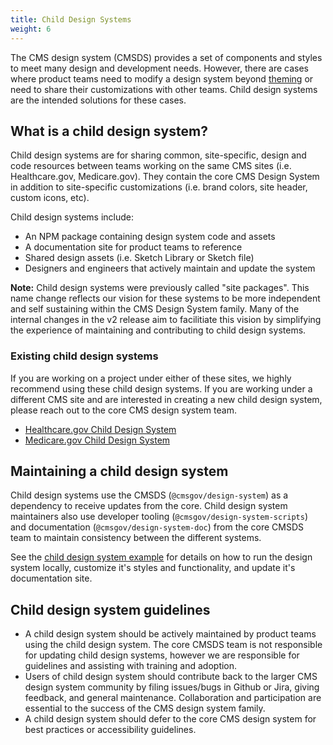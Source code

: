 ```yaml
---
title: Child Design Systems
weight: 6
---
```


The CMS design system (CMSDS) provides a set of components and styles to meet many design and development needs. However, there are cases where product teams need to modify a design system beyond [theming]({{root}}/startup/theming/) or need to share their customizations with other teams. Child design systems are the intended solutions for these cases.

## What is a child design system?

Child design systems are for sharing common, site-specific, design and code resources between teams working on the same CMS sites (i.e. Healthcare.gov, Medicare.gov). They contain the core CMS Design System in addition to site-specific customizations (i.e. brand colors, site header, custom icons, etc).

Child design systems include:

- An NPM package containing design system code and assets
- A documentation site for product teams to reference
- Shared design assets (i.e. Sketch Library or Sketch file)
- Designers and engineers that actively maintain and update the system

**Note:** Child design systems were previously called "site packages". This name change reflects our vision for these systems to be more independent and self sustaining within the CMS Design System family. Many of the internal changes in the v2 release aim to facilitiate this vision by simplifying the experience of maintaining and contributing to child design systems.

### Existing child design systems

If you are working on a project under either of these sites, we highly recommend using these child design systems. If you are working under a different CMS site and are interested in creating a new child design system, please reach out to the core CMS design system team.

- [Healthcare.gov Child Design System](https://github.cms.gov/CMS-WDS/ds-healthcare-gov)
- [Medicare.gov Child Design System](https://github.cms.gov/MedicareGov/ds-site-package)

## Maintaining a child design system

Child design systems use the CMSDS (`@cmsgov/design-system`) as a dependency to receive updates from the core. Child design system maintainers also use developer tooling (`@cmsgov/design-system-scripts`) and documentation (`@cmsgov/design-system-doc`) from the core CMSDS team to maintain consistency between the different systems.

See the [child design system example](https://github.com/CMSgov/design-system/tree/master/examples/child-design-system) for details on how to run the design system locally, customize it's styles and functionality, and update it's documentation site.

## Child design system guidelines

- A child design system should be actively maintained by product teams using the child design system. The core CMSDS team is not responsible for updating child design systems, however we are responsible for guidelines and assisting with training and adoption.
- Users of child design system should contribute back to the larger CMS design system community by filing issues/bugs in Github or Jira, giving feedback, and general maintenance. Collaboration and participation are essential to the success of the CMS design system family.
- A child design system should defer to the core CMS design system for best practices or accessibility guidelines.
